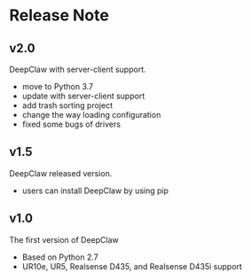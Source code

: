 # Release Note

## v2.0

DeepClaw with server-client support.
- move to Python 3.7
- update with server-client support
- add trash sorting project
- change the way loading configuration
- fixed some bugs of drivers

## v1.5

DeepClaw released version.
- users can install DeepClaw by using pip

## v1.0

The first version of DeepClaw
- Based on Python 2.7
- UR10e, UR5, Realsense D435, and Realsense D435i support
